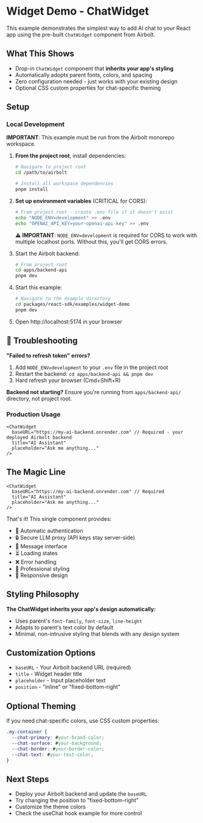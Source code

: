 # Widget Demo - ChatWidget

This example demonstrates the simplest way to add AI chat to your React app using the pre-built `ChatWidget` component from Airbolt.

## What This Shows

- Drop-in `ChatWidget` component that **inherits your app's styling**
- Automatically adopts parent fonts, colors, and spacing
- Zero configuration needed - just works with your existing design
- Optional CSS custom properties for chat-specific theming

## Setup

### Local Development

**IMPORTANT**: This example must be run from the Airbolt monorepo workspace.

1. **From the project root**, install dependencies:

   ```bash
   # Navigate to project root
   cd /path/to/airbolt

   # Install all workspace dependencies
   pnpm install
   ```

2. **Set up environment variables** (CRITICAL for CORS):

   ```bash
   # From project root - create .env file if it doesn't exist
   echo "NODE_ENV=development" >> .env
   echo "OPENAI_API_KEY=your-openai-api-key" >> .env
   ```

   **⚠️ IMPORTANT**: `NODE_ENV=development` is required for CORS to work with multiple localhost ports. Without this, you'll get CORS errors.

3. Start the Airbolt backend:

   ```bash
   # From project root
   cd apps/backend-api
   pnpm dev
   ```

4. Start this example:

   ```bash
   # Navigate to the example directory
   cd packages/react-sdk/examples/widget-demo
   pnpm dev
   ```

5. Open http://localhost:5174 in your browser

## 🚨 Troubleshooting

**"Failed to refresh token" errors?**

1. Add `NODE_ENV=development` to your `.env` file in the project root
2. Restart the backend: `cd apps/backend-api && pnpm dev`
3. Hard refresh your browser (Cmd+Shift+R)

**Backend not starting?** Ensure you're running from `apps/backend-api/` directory, not project root.

### Production Usage

```tsx
<ChatWidget
  baseURL="https://my-ai-backend.onrender.com" // Required - your deployed Airbolt backend
  title="AI Assistant"
  placeholder="Ask me anything..."
/>
```

## The Magic Line

```tsx
<ChatWidget
  baseURL="https://my-ai-backend.onrender.com" // Required
  title="AI Assistant"
  placeholder="Ask me anything..."
/>
```

That's it! This single component provides:

- 🔐 Automatic authentication
- 🔒 Secure LLM proxy (API keys stay server-side)
- 💬 Message interface
- ⏳ Loading states
- ❌ Error handling
- 🎨 Professional styling
- 📱 Responsive design

## Styling Philosophy

**The ChatWidget inherits your app's design automatically:**

- Uses parent's `font-family`, `font-size`, `line-height`
- Adapts to parent's text color by default
- Minimal, non-intrusive styling that blends with any design system

## Customization Options

- `baseURL` - Your Airbolt backend URL (required)
- `title` - Widget header title
- `placeholder` - Input placeholder text
- `position` - "inline" or "fixed-bottom-right"

## Optional Theming

If you need chat-specific colors, use CSS custom properties:

```css
.my-container {
  --chat-primary: #your-brand-color;
  --chat-surface: #your-background;
  --chat-border: #your-border-color;
  --chat-text: #your-text-color;
}
```

## Next Steps

- Deploy your Airbolt backend and update the `baseURL`
- Try changing the position to "fixed-bottom-right"
- Customize the theme colors
- Check the useChat hook example for more control
